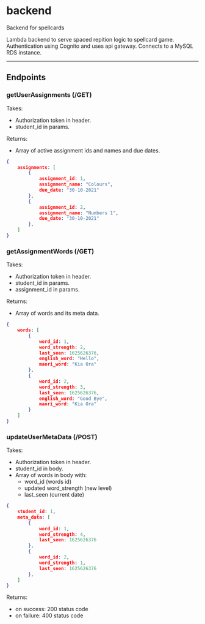 # backend
Backend for spellcards

Lambda backend to serve spaced repition logic to spellcard game. Authentication using Cognito and uses api gateway. Connects to a MySQL RDS instance.

---

## Endpoints

### getUserAssignments (/GET)

Takes: 

- Authorization token in header.
- student_id in params.

Returns:

- Array of active assignment ids and names and due dates.

```json
{
    assignments: [
        {
            assignment_id: 1,
            assignment_name: "Colours",
            due_date: "30-10-2021"
        },        
        {
            assignment_id: 2,
            assignment_name: "Numbers 1",
            due_date: "30-10-2021"
        },
    ]
}
```

### getAssignmentWords (/GET)

 Takes:

- Authorization token in header.
- student_id in params.
- assignment_id in params.

Returns:

- Array of words and its meta data.

```json
{
    words: [
        {
            word_id: 1,
            word_strength: 2,
            last_seen: 1625626376,
            english_word: "Hello",
            maori_word: "Kia Ora"
        },
        {
            word_id: 2,
            word_strength: 3,
            last_seen: 1625626376,
            english_word: "Good Bye",
            maori_word: "Kia Ora"
        }
    ]
}
```

### updateUserMetaData (/POST)

Takes:

- Authorization token in header.
- student_id in body.
- Array of words in body with:
  - word_id (words id)
  - updated word_strength (new level)
  - last_seen (current date)

```json
{
    student_id: 1,
    meta_data: [
        {
            word_id: 1,
            word_strength: 4,
            last_seen: 1625626376
        },
        {
            word_id: 2,
            word_strength: 1,
            last_seen: 1625626376
        },
    ]
}
```

Returns:

- on success: 200 status code
- on failure: 400 status code

